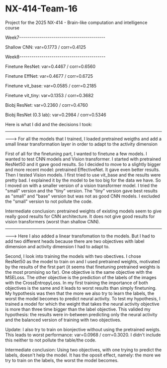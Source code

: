 # NX-414-Team-16
Project for the 2025 NX-414 - Brain-like computation and intelligence course


Week7-------------------------------------------

Shallow CNN:            var=0.1773 / corr=0.4125

Week8-------------------------------------------

Finetune ResNet:        var=0.4467 / corr=0.6560

Finetune EffNet:        var=0.4677 / corr=0.6725

Finetune vit_base:      var=0.0585 / corr=0.2185

Finetune vit_tiny:      var=0.1353 / corr=0.3682

Biobj ResNet:           var=0.2360 / corr=0.4760

Biobj ResNet (0.3 lab): var=0.2984 / corr=0.5346


Here is what I did and the decisions I took: 

----------------------------------------------

---> For all the models that I trained, I loaded pretrained weigths and add a small linear transformation layer in order to adapt to the activity dimension

First of all for the finetuning part, I wanted to finetune a few models. I wanted to test CNN models and Vision transformer. I started with pretrained ResNet50 and it gave good results. So I decided to move to a slightly bigger and more recent model: pretrained EffectiveNet. It gave even better results. Then I tested Vision models. I first tried to use vit_base and the results were pretty bad. I explained it by the model to be too big for the data we have. So I moved on with a smaller version of a vision transformer model. I tried the "small" version and the "tiny" version. The "tiny" version gave best results as "small" and "base" version but was not as good CNN models. I excluded the "small" version to not pollute the code.

Intermediate conclusion: pretrained weights of existing models seem to give really good results for CNN architecture. It does not give good results for vision transformers (worst than shallow CNN).

----------------------------------------------

---> Here I also added a linear transfomation to the models. But I had to add two different heads because there are two objectives with label dimension and activity dimension I had to adapt to. 

Second, I look into training the models with two obectives. I chose ResNet50 as the model to train on and I used pretrained weights, motivated by the results of the first part (it seems that finetuning pretrained weights is the most promising so far). One objective is the same objective with the MSELoss. The other objective is the prediction of the labels of the images with the CrossEntropyLoss. In my first training the importance of both objectives is the same and it leads to worst results than simply finetuning. My hypothesis was then that the more we also try to learn the labels, the worst the model becomes to predict neural activity. To test my hypothesis, I trained a model for which the weight that takes the neural activity objective is more than three time bigger than the label objective. This valided my hypothesis: the results were in-between predicting only the neural activity and the balanced version of training with two objectives. 

Update: I also try to train on bionjective without using the pretrained weigts. This leads to worst performance: var=0.0968 / corr=0.3020. I didn't include this neither to not pollute the table/the code.

Intermediate conclusion: Using two objectives, with one trying to predict the labels, doesn't help the model. It has the oposit effect, namely: the more we try to train on the labels, the worst the model becomes.

